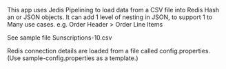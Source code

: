 This app uses Jedis Pipelining to load data from a CSV file into Redis Hash an or JSON objects.
It can add 1 level of nesting in JSON, to support 1 to Many use cases.
e.g. Order Header > Order Line Items

See sample file Sunscriptions-10.csv

Redis connection details are loaded from a file called config.properties. (Use sample-config.properties as a template.)
